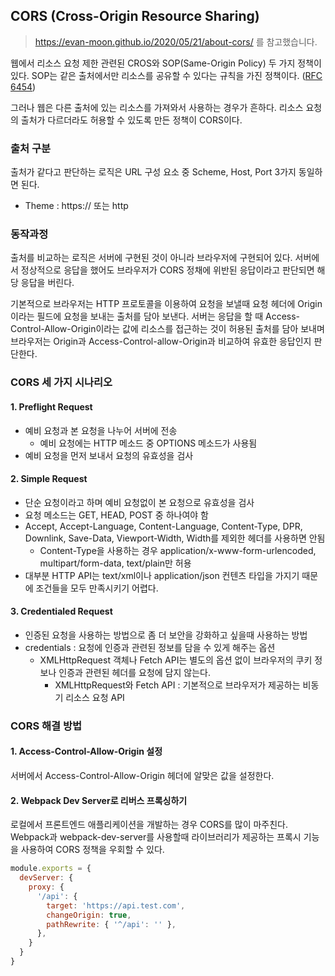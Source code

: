 ## CORS (Cross-Origin Resource Sharing)

> https://evan-moon.github.io/2020/05/21/about-cors/ 를 참고했습니다.

웹에서 리소스 요청 제한 관련된 CROS와 SOP(Same-Origin Policy) 두 가지 정책이 있다. SOP는 같은 출처에서만 리소스를 공유할 수 있다는 규칙을 가진 정책이다. ([RFC 6454](https://tools.ietf.org/html/rfc6454#page-5))

그러나 웹은 다른 출처에 있는 리소스를 가져와서 사용하는 경우가 흔하다. 리소스 요청의 출처가 다르더라도 허용할 수 있도록 만든 정책이 CORS이다.

### 출처 구분

출처가 같다고 판단하는 로직은 URL 구성 요소 중 Scheme, Host, Port 3가지 동일하면 된다.

- Theme :  https:// 또는 http

### 동작과정

출처를 비교하는 로직은 서버에 구현된 것이 아니라 브라우저에 구현되어 있다. 서버에서 정상적으로 응답을 했어도 브라우저가 CORS 정채에 위반된 응답이라고 판단되면 해당 응답을 버린다.

기본적으로 브라우저는 HTTP 프로토콜을 이용하여 요청을 보낼때 요청 헤더에 Origin이라는 필드에 요청을 보내는 출처를 담아 보낸다. 서버는 응답을 할 때 Access-Control-Allow-Origin이라는 값에 리소스를 접근하는 것이 허용된 출처를 담아 보내며 브라우저는 Origin과 Access-Control-allow-Origin과 비교하여 유효한 응답인지 판단한다.

### CORS 세 가지 시나리오

#### 1. Preflight Request

- 예비 요청과 본 요청을 나누어 서버에 전송
  - 예비 요청에는 HTTP 메소드 중 OPTIONS 메소드가 사용됨
- 예비 요청을 먼저 보내서 요청의 유효성을 검사

#### 2. Simple Request

- 단순 요청이라고 하며 예비 요청없이 본 요청으로 유효성을 검사
- 요청 메소드는 GET, HEAD, POST 중 하나여야 함
- Accept, Accept-Language, Content-Language, Content-Type, DPR, Downlink, Save-Data, Viewport-Width, Width를 제외한 헤더를 사용하면 안됨
  - Content-Type을 사용하는 경우 application/x-www-form-urlencoded, multipart/form-data, text/plain만 허용
- 대부분 HTTP API는 text/xml이나 application/json 컨텐츠 타입을 가지기 때문에 조건들을 모두 만족시키기 어렵다.

#### 3. Credentialed Request

- 인증된 요청을 사용하는 방법으로 좀 더 보안을 강화하고 싶을때 사용하는 방법
- credentials : 요청에 인증과 관련된 정보를 담을 수 있게 해주는 옵션
  - XMLHttpRequest 객체나 Fetch API는 별도의 옵션 없이 브라우저의 쿠키 정보나 인증과 관련된 헤더를 요청에 담지 않는다.
    - XMLHttpRequest와 Fetch API : 기본적으로 브라우저가 제공하는 비동기 리소스 요청 API

### CORS 해결 방법

#### 1. Access-Control-Allow-Origin 설정

서버에서 Access-Control-Allow-Origin 헤더에 알맞은 값을 설정한다.

#### 2. Webpack Dev Server로 리버스 프록싱하기

로컬에서 프론트엔드 애플리케이션을 개발하는 경우 CORS를 많이 마주친다. Webpack과 webpack-dev-server를 사용할때 라이브러리가 제공하는 프록시 기능을 사용하여 CORS 정책을 우회할 수 있다.

```js
module.exports = {
  devServer: {
    proxy: {
      '/api': {
        target: 'https://api.test.com',
        changeOrigin: true,
        pathRewrite: { '^/api': '' },
      },
    }
  }
}
```

